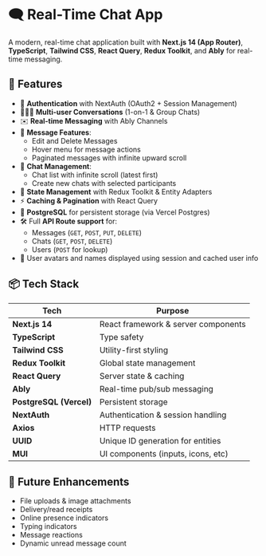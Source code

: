 # 🗨️ Real-Time Chat App

A modern, real-time chat application built with **Next.js 14 (App Router)**, **TypeScript**, **Tailwind CSS**, **React Query**, **Redux Toolkit**, and **Ably** for real-time messaging.

## 🚀 Features

- 🔐 **Authentication** with NextAuth (OAuth2 + Session Management)
- 🧑‍🤝‍🧑 **Multi-user Conversations** (1-on-1 & Group Chats)
- ✉️ **Real-time Messaging** with Ably Channels
- 💬 **Message Features**:
  - Edit and Delete Messages
  - Hover menu for message actions
  - Paginated messages with infinite upward scroll
- 🧵 **Chat Management**:
  - Chat list with infinite scroll (latest first)
  - Create new chats with selected participants
- 🔄 **State Management** with Redux Toolkit & Entity Adapters
- ⚡ **Caching & Pagination** with React Query
- 🧰 **PostgreSQL** for persistent storage (via Vercel Postgres)
- 🛠️ Full **API Route support** for:
  - Messages (`GET`, `POST`, `PUT`, `DELETE`)
  - Chats (`GET`, `POST`, `DELETE`)
  - Users (`POST` for lookup)
- 👤 User avatars and names displayed using session and cached user info

## 📦 Tech Stack

| Tech                  | Purpose                               |
|-----------------------|---------------------------------------|
| **Next.js 14**        | React framework & server components   |
| **TypeScript**        | Type safety                           |
| **Tailwind CSS**      | Utility-first styling                 |
| **Redux Toolkit**     | Global state management               |
| **React Query**       | Server state & caching                |
| **Ably**              | Real-time pub/sub messaging           |
| **PostgreSQL (Vercel)** | Persistent storage                 |
| **NextAuth**          | Authentication & session handling     |
| **Axios**             | HTTP requests                         |
| **UUID**              | Unique ID generation for entities     |
| **MUI**               | UI components (inputs, icons, etc)    |

## 📌 Future Enhancements

- File uploads & image attachments
- Delivery/read receipts
- Online presence indicators
- Typing indicators
- Message reactions
- Dynamic unread message count
